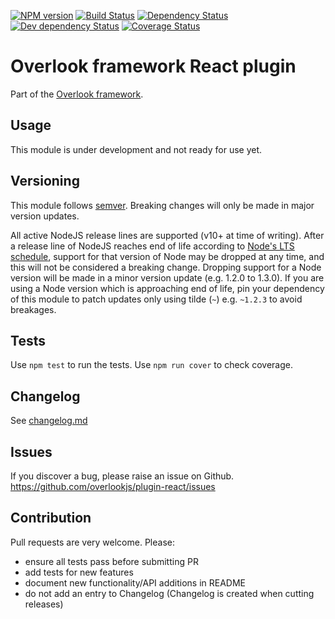[![NPM version](https://img.shields.io/npm/v/@overlook/plugin-react.svg)](https://www.npmjs.com/package/@overlook/plugin-react)
[![Build Status](https://img.shields.io/travis/overlookjs/plugin-react/master.svg)](https://travis-ci.org/overlookjs/plugin-react)
[![Dependency Status](https://img.shields.io/david/overlookjs/plugin-react.svg)](https://david-dm.org/overlookjs/plugin-react)
[![Dev dependency Status](https://img.shields.io/david/dev/overlookjs/plugin-react.svg)](https://david-dm.org/overlookjs/plugin-react)
[![Coverage Status](https://img.shields.io/coveralls/overlookjs/plugin-react/master.svg)](https://coveralls.io/r/overlookjs/plugin-react)

# Overlook framework React plugin

Part of the [Overlook framework](https://overlookjs.github.io/).

## Usage

This module is under development and not ready for use yet.

## Versioning

This module follows [semver](https://semver.org/). Breaking changes will only be made in major version updates.

All active NodeJS release lines are supported (v10+ at time of writing). After a release line of NodeJS reaches end of life according to [Node's LTS schedule](https://nodejs.org/en/about/releases/), support for that version of Node may be dropped at any time, and this will not be considered a breaking change. Dropping support for a Node version will be made in a minor version update (e.g. 1.2.0 to 1.3.0). If you are using a Node version which is approaching end of life, pin your dependency of this module to patch updates only using tilde (`~`) e.g. `~1.2.3` to avoid breakages.

## Tests

Use `npm test` to run the tests. Use `npm run cover` to check coverage.

## Changelog

See [changelog.md](https://github.com/overlookjs/plugin-react/blob/master/changelog.md)

## Issues

If you discover a bug, please raise an issue on Github. https://github.com/overlookjs/plugin-react/issues

## Contribution

Pull requests are very welcome. Please:

* ensure all tests pass before submitting PR
* add tests for new features
* document new functionality/API additions in README
* do not add an entry to Changelog (Changelog is created when cutting releases)

